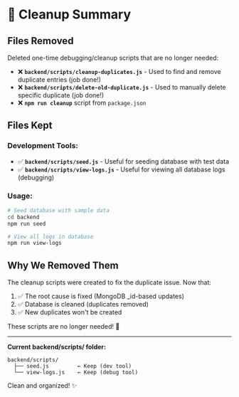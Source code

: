 # 🧹 Cleanup Summary

## Files Removed

Deleted one-time debugging/cleanup scripts that are no longer needed:

- ❌ **`backend/scripts/cleanup-duplicates.js`** - Used to find and remove duplicate entries (job done!)
- ❌ **`backend/scripts/delete-old-duplicate.js`** - Used to manually delete specific duplicate (job done!)
- ❌ **`npm run cleanup`** script from `package.json`

## Files Kept

### Development Tools:
- ✅ **`backend/scripts/seed.js`** - Useful for seeding database with test data
- ✅ **`backend/scripts/view-logs.js`** - Useful for viewing all database logs (debugging)

### Usage:
```bash
# Seed database with sample data
cd backend
npm run seed

# View all logs in database
npm run view-logs
```

## Why We Removed Them

The cleanup scripts were created to fix the duplicate issue. Now that:
1. ✅ The root cause is fixed (MongoDB _id-based updates)
2. ✅ Database is cleaned (duplicates removed)
3. ✅ New duplicates won't be created

These scripts are no longer needed! 🎉

---

**Current backend/scripts/ folder:**
```
backend/scripts/
  ├── seed.js         ← Keep (dev tool)
  └── view-logs.js    ← Keep (debug tool)
```

Clean and organized! ✨
